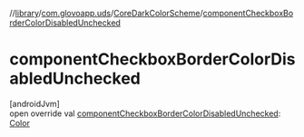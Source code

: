 //[library](../../../index.md)/[com.glovoapp.uds](../index.md)/[CoreDarkColorScheme](index.md)/[componentCheckboxBorderColorDisabledUnchecked](component-checkbox-border-color-disabled-unchecked.md)

# componentCheckboxBorderColorDisabledUnchecked

[androidJvm]\
open override val [componentCheckboxBorderColorDisabledUnchecked](component-checkbox-border-color-disabled-unchecked.md): [Color](https://developer.android.com/reference/kotlin/androidx/compose/ui/graphics/Color.html)
